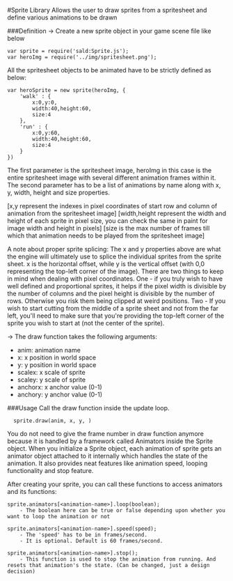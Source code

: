 #Sprite Library
Allows the user to draw sprites from a spritesheet and define various animations to be drawn

###Definition
-> Create a new sprite object in your game scene file like below

```
var sprite = require('sald:Sprite.js');
var heroImg = require('../img/spritesheet.png'); 
```
All the spritesheet objects to be animated have to be strictly defined as below: 

```
var heroSprite = new sprite(heroImg, {
	'walk' : {
		x:0,y:0,
		width:40,height:60,
		size:4
	},
	'run' : {
		x:0,y:60,
		width:40,height:60,
		size:4
	}
})
```
The first parameter is the spritesheet image, heroImg in this case is the entire spritesheet image with several different animation frames within it. The second parameter has to be a list of animations by name along with x, y, width, height and size properties.

[x,y represent the indexes in pixel coordinates of start row and column of animation from the spritesheet image]
[width,height represent the width and height of each sprite in pixel size, you can check the same in paint for image width and height in pixels]
[size is the max number of frames till which that animation needs to be played from the spritesheet image]

A note about proper sprite splicing: The x and y properties above are what the engine will ultimately use to splice the individual sprites from the sprite sheet. x is the horizontal offset, while y is the vertical offset (with 0,0 representing the top-left corner of the image). There are two things to keep in mind when dealing with pixel coordinates. One - if you truly wish to have well defined and proportional sprites, it helps if the pixel width is divisible by the number of columns and the pixel height is divisible by the number of rows. Otherwise you risk them being clipped at weird positions. Two - If you wish to start cutting from the middle of a sprite sheet and not from the far left, you'll need to make sure that you're providing the top-left corner of the sprite you wish to start at (not the center of the sprite).

-> The draw function takes the following arguments: 
  * anim: animation name
  * x: x position in world space
  * y: y position in world space
  * scalex: x scale of sprite
  * scaley: y scale of sprite
  * anchorx: x anchor value (0-1)
  * anchory: y anchor value (0-1)

###Usage
Call the draw function inside the update loop.
```
  sprite.draw(anim, x, y, )
```
You do not need to give the frame number in draw function anymore because it is handled by a framework called Animators inside the Sprite object.
  When you initialize a Sprite object, each animation of sprite gets an animator object attached to it internally which handles the state of the animation.
  It also provides neat features like animation speed, looping functionality and stop feature.

  After creating your sprite, you can call these functions to access animators and its functions:

  	sprite.animators[<animation-name>].loop(boolean);
  		- The boolean here can be true or false depending upon whether you want to loop the animation or not 

  	sprite.animators[<animation-name>].speed(speed);
  		- The 'speed' has to be in frames/second.
  		- It is optional. Default is 60 frames/second.

  	sprite.animators[<animation-name>].stop();
  		- This function is used to stop the animation from running. And resets that animation's the state. (Can be changed, just a design decision)
